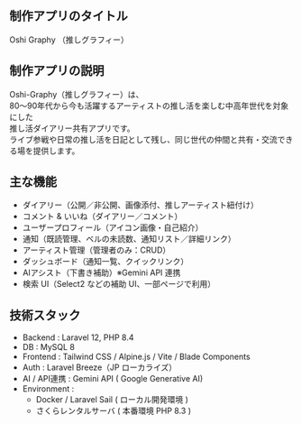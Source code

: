 ## 制作アプリのタイトル
Oshi Graphy （推しグラフィー）
## 制作アプリの説明
Oshi-Graphy（推しグラフィー）は、<br>
80〜90年代から今も活躍するアーティストの推し活を楽しむ中高年世代を対象にした<br>
推し活ダイアリー共有アプリです。<br>
ライブ参戦や日常の推し活を日記として残し、同じ世代の仲間と共有・交流できる場を提供します。
## 主な機能
- ダイアリー（公開／非公開、画像添付、推しアーティスト紐付け）
- コメント & いいね（ダイアリー／コメント）
- ユーザープロフィール（アイコン画像・自己紹介）
- 通知（既読管理、ベルの未読数、通知リスト／詳細リンク）
- アーティスト管理（管理者のみ：CRUD）
- ダッシュボード（通知一覧、クイックリンク）
- AIアシスト（下書き補助）※Gemini API 連携
- 検索 UI（Select2 などの補助 UI、一部ページで利用）
## 技術スタック
- Backend : Laravel 12, PHP 8.4
- DB : MySQL 8
- Frontend : Tailwind CSS / Alpine.js / Vite / Blade Components
- Auth : Laravel Breeze（JP ローカライズ）
- AI / API連携 : Gemini API ( Google Generative AI)
- Environment :
  - Docker / Laravel Sail ( ローカル開発環境 )
  - さくらレンタルサーバ ( 本番環境 PHP 8.3 )

